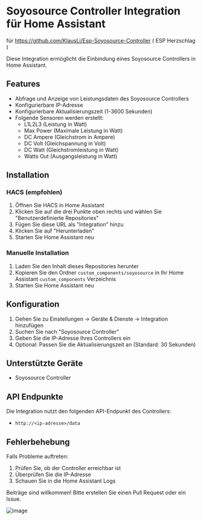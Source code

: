 # Soyosource Controller Integration für Home Assistant
für https://github.com/KlausLi/Esp-Soyosource-Controller ( ESP Herzschlag )

Diese Integration ermöglicht die Einbindung eines Soyosource Controllers in Home Assistant.

## Features

- Abfrage und Anzeige von Leistungsdaten des Soyosource Controllers
- Konfigurierbare IP-Adresse
- Konfigurierbare Aktualisierungszeit (1-3600 Sekunden)
- Folgende Sensoren werden erstellt:
  - L1L2L3 (Leistung in Watt)
  - Max Power (Maximale Leistung in Watt)
  - DC Ampere (Gleichstrom in Ampere)
  - DC Volt (Gleichspannung in Volt)
  - DC Watt (Gleichstromleistung in Watt)
  - Watts Out (Ausgangsleistung in Watt)

## Installation

### HACS (empfohlen)

1. Öffnen Sie HACS in Home Assistant
2. Klicken Sie auf die drei Punkte oben rechts und wählen Sie "Benutzerdefinierte Repositories"
3. Fügen Sie diese URL als "Integration" hinzu
4. Klicken Sie auf "Herunterladen"
5. Starten Sie Home Assistant neu

### Manuelle Installation

1. Laden Sie den Inhalt dieses Repositories herunter
2. Kopieren Sie den Ordner `custom_components/soyosource` in Ihr Home Assistant `custom_components` Verzeichnis
3. Starten Sie Home Assistant neu

## Konfiguration

1. Gehen Sie zu Einstellungen -> Geräte & Dienste -> Integration hinzufügen
2. Suchen Sie nach "Soyosource Controller"
3. Geben Sie die IP-Adresse Ihres Controllers ein
4. Optional: Passen Sie die Aktualisierungszeit an (Standard: 30 Sekunden)

## Unterstützte Geräte

- Soyosource Controller

## API Endpunkte

Die Integration nutzt den folgenden API-Endpunkt des Controllers:
- `http://<ip-adresse>/data`

## Fehlerbehebung

Falls Probleme auftreten:
1. Prüfen Sie, ob der Controller erreichbar ist
2. Überprüfen Sie die IP-Adresse
3. Schauen Sie in die Home Assistant Logs

Beiträge sind willkommen! Bitte erstellen Sie einen Pull Request oder ein Issue. 

![image](https://github.com/user-attachments/assets/e0f1a328-5f6f-4fd4-adb4-f9f76c93b519)

